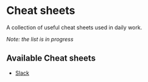 # Cheat sheets

A collection of useful cheat sheets used in daily work.

_Note: the list is in progress_

## Available Cheat sheets

- [Slack](slack.md)
